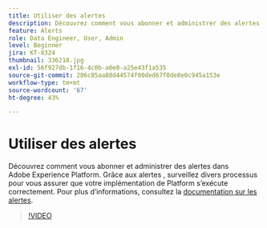 ```yaml
---
title: Utiliser des alertes
description: Découvrez comment vous abonner et administrer des alertes dans Adobe Experience Platform. Grâce aux alertes , surveillez divers processus pour vous assurer que votre implémentation de Platform s’exécute correctement.
feature: Alerts
role: Data Engineer, User, Admin
level: Beginner
jira: KT-8324
thumbnail: 336218.jpg
exl-id: 56f927db-1f16-4c0b-a0e0-a25e43f1a535
source-git-commit: 286c85aa88d44574f00ded67f0de8e0c945a153e
workflow-type: tm+mt
source-wordcount: '67'
ht-degree: 43%

---
```


# Utiliser des alertes

Découvrez comment vous abonner et administrer des alertes dans Adobe Experience Platform. Grâce aux alertes , surveillez divers processus pour vous assurer que votre implémentation de Platform s’exécute correctement. Pour plus d’informations, consultez la [documentation sur les alertes](https://experienceleague.adobe.com/docs/experience-platform/observability/alerts/overview.html?lang=fr).

>[!VIDEO](https://video.tv.adobe.com/v/336218?learn=on&enablevpops)
